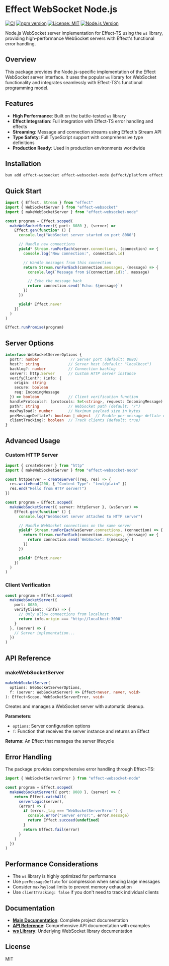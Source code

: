 # Effect WebSocket Node.js

[![CI](https://github.com/iwatakeshi/effect-websocket/actions/workflows/ci.yml/badge.svg)](https://github.com/iwatakeshi/effect-websocket/actions/workflows/ci.yml)
[![npm version](https://badge.fury.io/js/effect-websocket-node.svg)](https://badge.fury.io/js/effect-websocket-node)
[![License: MIT](https://img.shields.io/badge/License-MIT-yellow.svg)](https://opensource.org/licenses/MIT)
[![Node.js Version](https://img.shields.io/badge/node-%3E%3D18.0.0-brightgreen)](https://nodejs.org/)

Node.js WebSocket server implementation for Effect-TS using the `ws` library, providing high-performance WebSocket servers with Effect's functional error handling.

## Overview

This package provides the Node.js-specific implementation of the Effect WebSocket server interface. It uses the popular `ws` library for WebSocket functionality and integrates seamlessly with Effect-TS's functional programming model.

## Features

- **High Performance**: Built on the battle-tested `ws` library
- **Effect Integration**: Full integration with Effect-TS error handling and effects
- **Streaming**: Message and connection streams using Effect's Stream API
- **Type Safety**: Full TypeScript support with comprehensive type definitions
- **Production Ready**: Used in production environments worldwide

## Installation

```bash
bun add effect-websocket effect-websocket-node @effect/platform effect
```

## Quick Start

```typescript
import { Effect, Stream } from "effect"
import { WebSocketServer } from "effect-websocket"
import { makeWebSocketServer } from "effect-websocket-node"

const program = Effect.scoped(
  makeWebSocketServer({ port: 8080 }, (server) =>
    Effect.gen(function* () {
      console.log("WebSocket server started on port 8080")

      // Handle new connections
      yield* Stream.runForEach(server.connections, (connection) => {
        console.log("New connection:", connection.id)

        // Handle messages from this connection
        return Stream.runForEach(connection.messages, (message) => {
          console.log(`Message from ${connection.id}:`, message)

          // Echo the message back
          return connection.send(`Echo: ${message}`)
        })
      })

      yield* Effect.never
    })
  )
)

Effect.runPromise(program)
```

## Server Options

```typescript
interface WebSocketServerOptions {
  port?: number              // Server port (default: 8080)
  host?: string             // Server host (default: "localhost")
  backlog?: number          // Connection backlog
  server?: http.Server      // Custom HTTP server instance
  verifyClient?: (info: {
    origin: string
    secure: boolean
    req: IncomingMessage
  }) => boolean             // Client verification function
  handleProtocols?: (protocols: Set<string>, request: IncomingMessage) => string | false
  path?: string             // WebSocket path (default: "/")
  maxPayload?: number       // Maximum payload size in bytes
  perMessageDeflate?: boolean | object  // Enable per-message deflate compression
  clientTracking?: boolean  // Track clients (default: true)
}
```

## Advanced Usage

### Custom HTTP Server

```typescript
import { createServer } from "http"
import { makeWebSocketServer } from "effect-websocket-node"

const httpServer = createServer((req, res) => {
  res.writeHead(200, { "Content-Type": "text/plain" })
  res.end("Hello from HTTP server!")
})

const program = Effect.scoped(
  makeWebSocketServer({ server: httpServer }, (wsServer) =>
    Effect.gen(function* () {
      console.log("WebSocket server attached to HTTP server")

      // Handle WebSocket connections on the same server
      yield* Stream.runForEach(wsServer.connections, (connection) => {
        return Stream.runForEach(connection.messages, (message) => {
          return connection.send(`WebSocket: ${message}`)
        })
      })

      yield* Effect.never
    })
  )
)
```

### Client Verification

```typescript
const program = Effect.scoped(
  makeWebSocketServer({
    port: 8080,
    verifyClient: (info) => {
      // Only allow connections from localhost
      return info.origin === "http://localhost:3000"
    }
  }, (server) => {
    // Server implementation...
  })
)
```

## API Reference

### makeWebSocketServer

```typescript
makeWebSocketServer(
  options: WebSocketServerOptions,
  f: (server: WebSocketServer) => Effect<never, never, void>
): Effect<Scope, WebSocketServerError, void>
```

Creates and manages a WebSocket server with automatic cleanup.

**Parameters:**
- `options`: Server configuration options
- `f`: Function that receives the server instance and returns an Effect

**Returns:** An Effect that manages the server lifecycle

## Error Handling

The package provides comprehensive error handling through Effect-TS:

```typescript
import { WebSocketServerError } from "effect-websocket-node"

const program = Effect.scoped(
  makeWebSocketServer({ port: 8080 }, (server) => {
    return Effect.catchAll(
      serverLogic(server),
      (error) => {
        if (error._tag === "WebSocketServerError") {
          console.error("Server error:", error.message)
          return Effect.succeed(undefined)
        }
        return Effect.fail(error)
      }
    )
  })
)
```

## Performance Considerations

- The `ws` library is highly optimized for performance
- Use `perMessageDeflate` for compression when sending large messages
- Consider `maxPayload` limits to prevent memory exhaustion
- Use `clientTracking: false` if you don't need to track individual clients

## Documentation

- **[Main Documentation](../../README.md)**: Complete project documentation
- **[API Reference](../../API.md)**: Comprehensive API documentation with examples
- **[ws Library](https://github.com/websockets/ws)**: Underlying WebSocket library documentation

## License

MIT